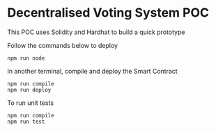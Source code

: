 # Decentralised Voting System POC

This POC uses Solidity and Hardhat to build a quick prototype

Follow the commands below to deploy
```shell
npm run node
```
In another terminal, compile and deploy the Smart Contract
```shell
npm run compile
npm run deploy
```

To run unit tests
```shell
npm run compile
npm run test
```